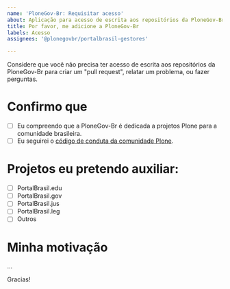 ```yaml
---
name: 'PloneGov-Br: Requisitar acesso'
about: Aplicação para acesso de escrita aos repositórios da PloneGov-Br
title: Por favor, me adicione a PloneGov-Br
labels: Acesso
assignees: '@plonegovbr/portalbrasil-gestores'

---
```


Considere que você não precisa ter acesso de escrita aos repositórios da PloneGov-Br para criar um "pull request", relatar um problema, ou fazer perguntas.

# Confirmo que

- [ ] Eu compreendo que a PloneGov-Br é dedicada a projetos Plone para a comunidade brasileira.
- [ ] Eu seguirei o [código de conduta da comunidade Plone](https://plone.org/foundation/about/materials/foundation-resolutions/code-of-conduct).

# Projetos eu pretendo auxiliar:

- [ ] PortalBrasil.edu
- [ ] PortalBrasil.gov
- [ ] PortalBrasil.jus
- [ ] PortalBrasil.leg
- [ ] Outros

# Minha motivação

...

Gracias!